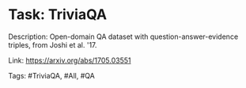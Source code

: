 Task: TriviaQA
===============
Description: Open-domain QA dataset with question-answer-evidence triples, from Joshi et al. '17.

Link: https://arxiv.org/abs/1705.03551

Tags: #TriviaQA, #All, #QA
